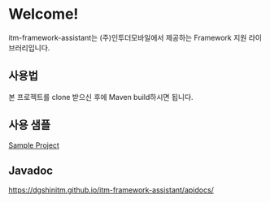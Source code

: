 # Welcome!

itm-framework-assistant는 (주)인투더모바일에서 제공하는 Framework 지원 라이브러리입니다.

## 사용법

본 프로젝트를 clone 받으신 후에 Maven build하시면 됩니다.

## 사용 샘플
[Sample Project](https://github.com/dgshinitm/ifa-sample)

## Javadoc

<https://dgshinitm.github.io/itm-framework-assistant/apidocs/>
